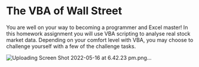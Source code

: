 # The VBA of Wall Street

You are well on your way to becoming a programmer and Excel master! In this homework assignment you will use VBA scripting to analyse real stock market data. Depending on your comfort level with VBA, you may choose to challenge yourself with a few of the challenge tasks.

![Uploading Screen Shot 2022-05-16 at 6.42.23 pm.png…]()




